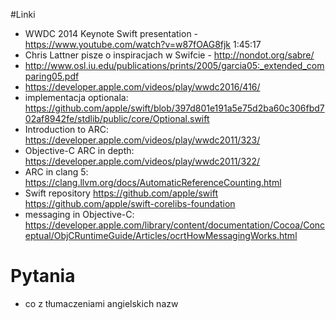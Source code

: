 #Linki

- WWDC 2014 Keynote Swift presentation - https://www.youtube.com/watch?v=w87fOAG8fjk 1:45:17
- Chris Lattner pisze o inspiracjach w Swifcie - http://nondot.org/sabre/
- http://www.osl.iu.edu/publications/prints/2005/garcia05:_extended_comparing05.pdf
- https://developer.apple.com/videos/play/wwdc2016/416/
- implementacja optionala: https://github.com/apple/swift/blob/397d801e191a5e75d2ba60c306fbd702af8942fe/stdlib/public/core/Optional.swift
- Introduction to ARC:
https://developer.apple.com/videos/play/wwdc2011/323/
- Objective-C ARC in depth:
https://developer.apple.com/videos/play/wwdc2011/322/
- ARC in clang 5:
https://clang.llvm.org/docs/AutomaticReferenceCounting.html
- Swift repository
https://github.com/apple/swift
https://github.com/apple/swift-corelibs-foundation
- messaging in Objective-C:
https://developer.apple.com/library/content/documentation/Cocoa/Conceptual/ObjCRuntimeGuide/Articles/ocrtHowMessagingWorks.html

# Pytania

- co z tłumaczeniami angielskich nazw
